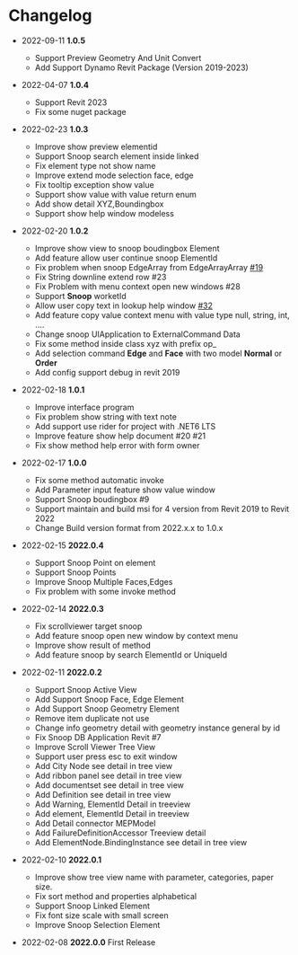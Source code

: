 # Changelog
- 2022-09-11 **1.0.5**
  - Support Preview Geometry And Unit Convert
  - Add Support Dynamo Revit Package (Version 2019-2023)
- 2022-04-07 **1.0.4**
  - Support Revit 2023
  - Fix some nuget package
- 2022-02-23 **1.0.3**
  - Improve show preview elementid
  - Support Snoop search element inside linked
  - Fix element type not show name
  - Improve extend mode selection face, edge
  - Fix tooltip exception show value
  - Support show value with value return enum 
  - Add show detail XYZ,Boundingbox
  - Support show help window modeless
- 2022-02-20 **1.0.2**
  - Improve show view to snoop boudingbox Element
  - Add feature allow user continue snoop ElementId
  - Fix problem when snoop EdgeArray from EdgeArrayArray  [#19](https://github.com/weianweigan/RevitLookupWpf/issues/19)
  - Fix String downline extend row #23
  - Fix Problem with menu context open new windows #28
  - Support **Snoop** worketId
  - Allow user copy text in lookup help window [#32](https://github.com/weianweigan/RevitLookupWpf/pull/32)
  - Add feature copy value context menu with value type null, string, int, ....
  - Change snoop UIApplication to ExternalCommand Data
  - Fix some method inside class xyz with prefix op_
  - Add selection command **Edge** and **Face** with two model **Normal** or **Order**
  - Add config support debug in revit 2019

- 2022-02-18 **1.0.1**
  - Improve interface program
  - Fix problem show string with text note
  - Add support use rider for project with .NET6 LTS
  - Improve feature show help document #20 #21
  - Fix show method help error with form owner

- 2022-02-17 **1.0.0**
  - Fix some method automatic invoke
  - Add Parameter input feature show value window
  - Support Snoop boudingbox #9
  - Support maintain and build msi for 4 version from Revit 2019 to Revit 2022
  - Change Build version format from 2022.x.x to 1.0.x

- 2022-02-15 **2022.0.4**
  - Support Snoop Point on element
  - Support Snoop Points
  - Improve Snoop Multiple Faces,Edges
  - Fix problem with some invoke method
  
- 2022-02-14 **2022.0.3**
  - Fix scrollviewer target snoop
  - Add feature snoop open new window by context menu
  - Improve show result of method
  - Add feature snoop by search ElementId or UniqueId
- 2022-02-11 **2022.0.2**
  - Support Snoop Active View
  - Add Support Snoop Face, Edge Element
  - Add Support Snoop Geometry Element
  - Remove item duplicate not use
  - Change info geometry detail with geometry instance general by id
  - Fix Snoop DB Application Revit #7
  - Improve Scroll Viewer Tree View
  - Support user press esc to exit window
  - Add City Node see detail in tree view
  - Add ribbon panel see detail in tree view
  - Add documentset see detail in tree view
  - Add Definition see detail in tree view
  - Add Warning, ElementId Detail in treeview
  - Add element, ElementId Detail in treeview
  - Add Detail connector MEPModel
  - Add FailureDefinitionAccessor Treeview detail
  - Add ElementNode.BindingInstance see detail in tree view
- 2022-02-10 **2022.0.1**
  - Improve show tree view name with parameter, categories, paper size.
  - Fix sort method and properties alphabetical
  - Support Snoop Linked Element
  - Fix font size scale with small screen
  - Improve Snoop Selection Element
- 2022-02-08 **2022.0.0** First Release
